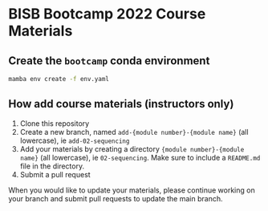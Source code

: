 # BISB Bootcamp 2022 Course Materials

## Create the `bootcamp` conda environment

```bash
mamba env create -f env.yaml
```

## How add course materials (instructors only)

1. Clone this repository
2. Create a new branch, named `add-{module number}-{module name}` (all lowercase), ie `add-02-sequencing`
3. Add your materials by creating a directory  `{module number}-{module name}` (all lowercase), ie `02-sequencing`. Make sure to include a `README.md` file in the directory.
4. Submit a pull request

When you would like to update your materials, please continue working on your branch and submit pull requests to update the main branch.
